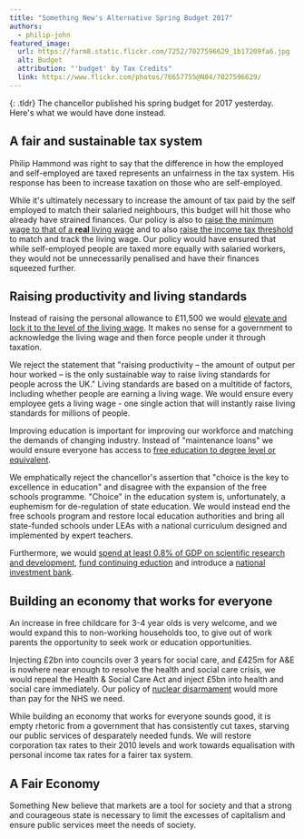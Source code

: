 ```yaml
---
title: "Something New's Alternative Spring Budget 2017"
authors:
  - philip-john
featured_image:
  url: https://farm8.static.flickr.com/7252/7027596629_1b17209fa6.jpg
  alt: Budget
  attribution: "'budget' by Tax Credits"
  link: https://www.flickr.com/photos/76657755@N04/7027596629/
---
```


{: .tldr}
The chancellor published his spring budget for 2017 yesterday. Here's what we would have done instead.

## A fair and sustainable tax system

Philip Hammond was right to say that the difference in how the employed and self-employed are taxed represents an unfairness in the tax system. His response has been to increase taxation on those who are self-employed.

While it's ultimately necessary to increase the amount of tax paid by the self employed to match their salaried neighbours, this budget will hit those who already have strained finances. Our policy is also to [raise the minimum wage to that of a **real** living wage](https://somethingnew.org.uk/manifesto/economy#minimum-wage) and to also [raise the income tax threshold](https://somethingnew.org.uk/manifesto/economy#taxation) to match and track the living wage. Our policy would have ensured that while self-employed people are taxed more equally with salaried workers, they would not be unnecessarily penalised and have their finances squeezed further.

## Raising productivity and living standards

Instead of raising the personal allowance to £11,500 we would [elevate and lock it to the level of the living wage](https://somethingnew.org.uk/manifesto/economy#minimum-wage). It makes no sense for a government to acknowledge the living wage and then force people under it through taxation.

We reject the statement that "raising productivity – the amount of output per hour worked – is the only sustainable way to raise living standards for people across the UK." Living standards are based on a multitide of factors, including whether people are earning a living wage. We would ensure every employee gets a living wage - one single action that will instantly raise living standards for millions of people.

Improving education is important for improving our workforce and matching the demands of changing industry. Instead of "maintenance loans" we would ensure everyone has access to [free education to degree level or equivalent](https://somethingnew.org.uk/manifesto/education#funding).

We emphatically reject the chancellor's assertion that "choice is the key to excellence in education" and disagree with the expansion of the free schools programme. "Choice" in the education system is, unfortunately, a euphemism for de-regulation of state education. We would instead end the free schools program and restore local education authorities and bring all state-funded schools under LEAs with a national curriculum designed and implemented by expert teachers.

Furthermore, we would [spend at least 0.8% of GDP on scientific research and development](https://somethingnew.org.uk/manifesto/science#science-funding), [fund continuing eduction](https://somethingnew.org.uk/manifesto/education#continuing-education) and introduce a [national investment bank](https://somethingnew.org.uk/manifesto/economy#national-investment-bank).

## Building an economy that works for everyone

An increase in free childcare for 3-4 year olds is very welcome, and we would expand this to non-working households too, to give out of work parents the opportunity to seek work or education opportunities.

Injecting £2bn into councils over 3 years for social care, and £425m for A&E is nowhere near enough to resolve the health and social care crisis, we would repeal the Health & Social Care Act and inject £5bn into health and social care immediately. Our policy of [nuclear disarmament](https://somethingnew.org.uk/manifesto/foreign_policy#nuclear-disarmament) would more than pay for the NHS we need.

While building an economy that works for everyone sounds good, it is empty rhetoric from a government that has consistently cut taxes, starving our public services of desparately needed funds. We will restore corporation tax rates to their 2010 levels and work towards equalisation with personal income tax rates for a fairer tax system.

## A Fair Economy

Something New believe that markets are a tool for society and that a strong and courageous state is necessary to limit the excesses of capitalism and ensure public services meet the needs of society.
